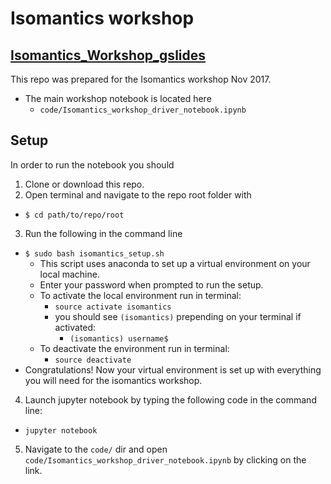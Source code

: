 # Isomantics workshop
## [Isomantics_Workshop_gslides](https://goo.gl/FwH8wY)
This repo was prepared for the Isomantics workshop Nov 2017.
* The main workshop notebook is located here
  * `code/Isomantics_workshop_driver_notebook.ipynb`

## Setup
In order to run the notebook you should
1. Clone or download this repo.
2. Open terminal and navigate to the repo root folder with
  * `$ cd path/to/repo/root`
3. Run the following in the command line
  * `$ sudo bash isomantics_setup.sh`
    * This script uses anaconda to set up a virtual environment on your local machine.
    * Enter your password when prompted to run the setup.
    * To activate the local environment run in terminal:
      * `source activate isomantics`
      * you should see `(isomantics)` prepending on your terminal if activated:
        * `(isomantics) username$`
    * To deactivate the environment run in terminal:
      * `source deactivate`
  * Congratulations! Now your virtual environment is set up with everything you will need for the isomantics workshop.
4. Launch jupyter notebook by typing the following code in the command line:
  * `jupyter notebook`
5. Navigate to the `code/` dir and open `code/Isomantics_workshop_driver_notebook.ipynb` by clicking on the link.
